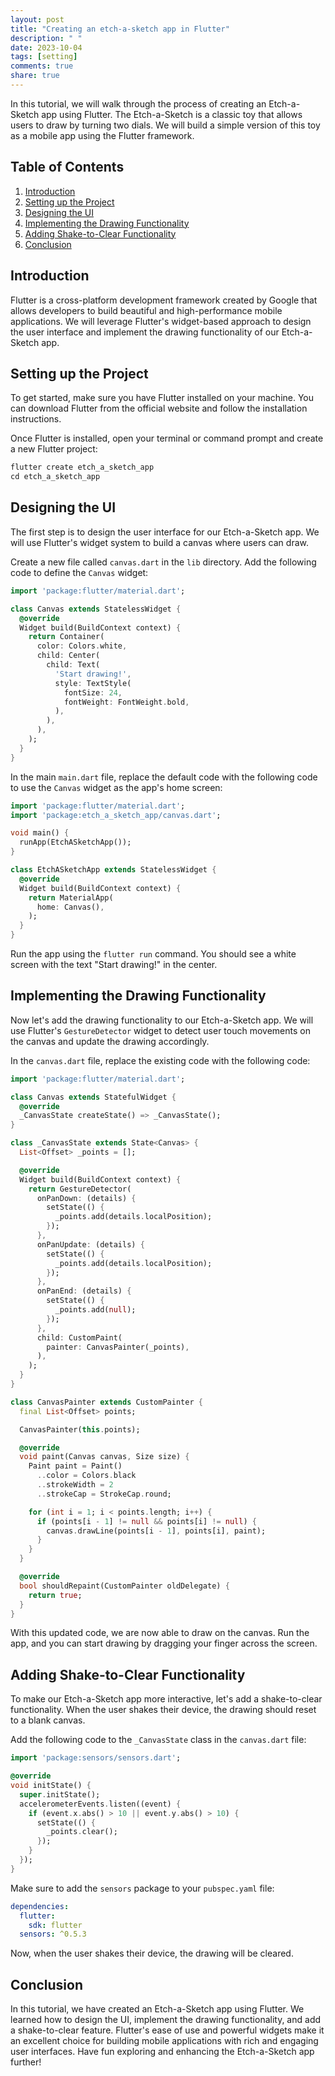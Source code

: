 ```yaml
---
layout: post
title: "Creating an etch-a-sketch app in Flutter"
description: " "
date: 2023-10-04
tags: [setting]
comments: true
share: true
---
```


In this tutorial, we will walk through the process of creating an Etch-a-Sketch app using Flutter. The Etch-a-Sketch is a classic toy that allows users to draw by turning two dials. We will build a simple version of this toy as a mobile app using the Flutter framework.

## Table of Contents
1. [Introduction](#introduction)
2. [Setting up the Project](#setting-up-the-project)
3. [Designing the UI](#designing-the-ui)
4. [Implementing the Drawing Functionality](#implementing-the-drawing-functionality)
5. [Adding Shake-to-Clear Functionality](#adding-shake-to-clear-functionality)
6. [Conclusion](#conclusion)

## Introduction <a name="introduction"></a>
Flutter is a cross-platform development framework created by Google that allows developers to build beautiful and high-performance mobile applications. We will leverage Flutter's widget-based approach to design the user interface and implement the drawing functionality of our Etch-a-Sketch app.

## Setting up the Project <a name="setting-up-the-project"></a>
To get started, make sure you have Flutter installed on your machine. You can download Flutter from the official website and follow the installation instructions.

Once Flutter is installed, open your terminal or command prompt and create a new Flutter project:

```dart
flutter create etch_a_sketch_app
cd etch_a_sketch_app
```

## Designing the UI <a name="designing-the-ui"></a>
The first step is to design the user interface for our Etch-a-Sketch app. We will use Flutter's widget system to build a canvas where users can draw.

Create a new file called `canvas.dart` in the `lib` directory. Add the following code to define the `Canvas` widget:

```dart
import 'package:flutter/material.dart';

class Canvas extends StatelessWidget {
  @override
  Widget build(BuildContext context) {
    return Container(
      color: Colors.white,
      child: Center(
        child: Text(
          'Start drawing!',
          style: TextStyle(
            fontSize: 24,
            fontWeight: FontWeight.bold,
          ),
        ),
      ),
    );
  }
}
```

In the main `main.dart` file, replace the default code with the following code to use the `Canvas` widget as the app's home screen:

```dart
import 'package:flutter/material.dart';
import 'package:etch_a_sketch_app/canvas.dart';

void main() {
  runApp(EtchASketchApp());
}

class EtchASketchApp extends StatelessWidget {
  @override
  Widget build(BuildContext context) {
    return MaterialApp(
      home: Canvas(),
    );
  }
}
```

Run the app using the `flutter run` command. You should see a white screen with the text "Start drawing!" in the center.

## Implementing the Drawing Functionality <a name="implementing-the-drawing-functionality"></a>
Now let's add the drawing functionality to our Etch-a-Sketch app. We will use Flutter's `GestureDetector` widget to detect user touch movements on the canvas and update the drawing accordingly.

In the `canvas.dart` file, replace the existing code with the following code:

```dart
import 'package:flutter/material.dart';

class Canvas extends StatefulWidget {
  @override
  _CanvasState createState() => _CanvasState();
}

class _CanvasState extends State<Canvas> {
  List<Offset> _points = [];

  @override
  Widget build(BuildContext context) {
    return GestureDetector(
      onPanDown: (details) {
        setState(() {
          _points.add(details.localPosition);
        });
      },
      onPanUpdate: (details) {
        setState(() {
          _points.add(details.localPosition);
        });
      },
      onPanEnd: (details) {
        setState(() {
          _points.add(null);
        });
      },
      child: CustomPaint(
        painter: CanvasPainter(_points),
      ),
    );
  }
}

class CanvasPainter extends CustomPainter {
  final List<Offset> points;

  CanvasPainter(this.points);

  @override
  void paint(Canvas canvas, Size size) {
    Paint paint = Paint()
      ..color = Colors.black
      ..strokeWidth = 2
      ..strokeCap = StrokeCap.round;

    for (int i = 1; i < points.length; i++) {
      if (points[i - 1] != null && points[i] != null) {
        canvas.drawLine(points[i - 1], points[i], paint);
      }
    }
  }

  @override
  bool shouldRepaint(CustomPainter oldDelegate) {
    return true;
  }
}
```

With this updated code, we are now able to draw on the canvas. Run the app, and you can start drawing by dragging your finger across the screen.

## Adding Shake-to-Clear Functionality <a name="adding-shake-to-clear-functionality"></a>
To make our Etch-a-Sketch app more interactive, let's add a shake-to-clear functionality. When the user shakes their device, the drawing should reset to a blank canvas.

Add the following code to the `_CanvasState` class in the `canvas.dart` file:

```dart
import 'package:sensors/sensors.dart';

@override
void initState() {
  super.initState();
  accelerometerEvents.listen((event) {
    if (event.x.abs() > 10 || event.y.abs() > 10) {
      setState(() {
        _points.clear();
      });
    }
  });
}
```

Make sure to add the `sensors` package to your `pubspec.yaml` file:

```yaml
dependencies:
  flutter:
    sdk: flutter
  sensors: ^0.5.3
```

Now, when the user shakes their device, the drawing will be cleared.

## Conclusion <a name="conclusion"></a>
In this tutorial, we have created an Etch-a-Sketch app using Flutter. We learned how to design the UI, implement the drawing functionality, and add a shake-to-clear feature. Flutter's ease of use and powerful widgets make it an excellent choice for building mobile applications with rich and engaging user interfaces. Have fun exploring and enhancing the Etch-a-Sketch app further!